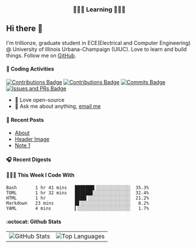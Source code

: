 <p align="center">
 <h3 align="center">🧑🏻‍💻 Learning 🧑🏻‍💻</h3>
</p>

## Hi there 👋

I'm trillionze, graduate student in ECE(Electrical and Computer Engineering) @ University of Illinois Urbana-Champaign (UIUC). Love to learn and build things. Follow me on [GitHub](https://github.com/trillionze).

#### 🔨 Coding Activities

[![Contributions Badge](https://badges.strrl.dev/contributions/all/trillionze?style=flat-square)](https://github.com/trillionze)
[![Contributions Badge](https://badges.strrl.dev/contributions/weekly/trillionze?style=flat-square)](https://github.com/trillionze)
[![Commits Badge](https://badges.strrl.dev/commits/weekly/trillionze?style=flat-square)](https://github.com/trillionze)
[![Issues and PRs Badge](https://badges.strrl.dev/issues-and-prs/weekly/trillionze?style=flat-square)](https://github.com/trillionze)

- 💼 Love open-source
- 💬 Ask me about anything, [email me](trillionze@163.com)

#### 📰 Recent Posts

<!-- blog starts -->
* <a href=https://www.trillionze.com/en/about/ target='_blank'>About</a>
* <a href=https://www.trillionze.com/en/2018/03/05/header-image/ target='_blank'>Header Image</a>
* <a href=https://www.trillionze.com/en/2018/03/03/note-1/ target='_blank'>Note 1</a>
<!-- blog ends -->

#### 🎧 Recent Digests

<!-- douban starts -->

<!-- douban ends -->

#### 👨🏻‍💻 This Week I Code With

<!-- code_time starts -->

```text
Bash       1 hr 41 mins   ███████▍░░░░░░░░░░░░░  35.3%
TOML       1 hr 32 mins   ██████▊░░░░░░░░░░░░░░  32.4%
HTML       1 hr           ████▍░░░░░░░░░░░░░░░░  21.2%
Markdown   23 mins        █▋░░░░░░░░░░░░░░░░░░░   8.2%
YAML       4 mins         ▎░░░░░░░░░░░░░░░░░░░░   1.7%
```

<!-- code_time ends -->

#### :octocat: Github Stats

<table>
  <tr>
    <td>
      <img src="https://github-readme-stats.vercel.app/api?username=trillionze&show_icons=true&theme=radical" alt="GitHub Stats" />
    </td>
    <td>
      <img src="https://github-readme-stats.vercel.app/api/top-langs/?username=trillionze&layout=compact&theme=gotham" alt="Top Languages" />
    </td>
  </tr>
</table>

